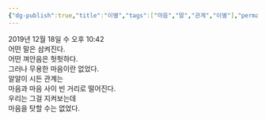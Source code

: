 ```yaml
---
{"dg-publish":true,"title":"이별","tags":["마음","말","관계","이별"],"permalink":"/쓴 글/에세이 또는 시/이별/","dgPassFrontmatter":true,"noteIcon":""}
---
```


2019년 12월 18일 수 오후 10:42
<br/>
어떤 말은 삼켜진다.<br/>
어떤 껴안음은 헛헛하다.<br/>
그러나 무용한 마음이란 없었다.<br/>
알알이 시든 관계는<br/>
마음과 마음 사이 빈 거리로 떨어진다.<br/>
우리는 그걸 지켜보는데<br/>
마음을 탓할 수는 없었다.<br/>
